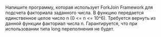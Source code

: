 Напишите программу, которая использует ForkJoin Framework для подсчета факториала заданного числа. В функцию передается
единственное целое число n (0 <= n <= 10^6). Требуется вернуть из данной функции факториал числа n. Гарантируется, что
при использовании типа long переполнения не будет.